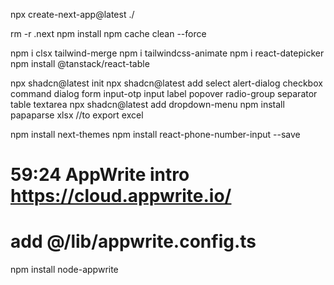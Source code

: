 npx create-next-app@latest ./

rm -r .next
npm install
npm cache clean --force

npm i clsx tailwind-merge
npm i tailwindcss-animate
npm i react-datepicker
npm install @tanstack/react-table

npx shadcn@latest init
npx shadcn@latest add select alert-dialog checkbox command dialog form input-otp input label popover radio-group separator table textarea
npx shadcn@latest add dropdown-menu
npm install papaparse xlsx //to export excel

npm install next-themes
npm install react-phone-number-input --save

# 59:24 AppWrite intro https://cloud.appwrite.io/

# add @/lib/appwrite.config.ts

npm install node-appwrite
